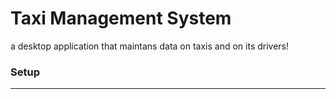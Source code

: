 # Taxi Management System

a desktop application that maintans data on taxis and on its drivers!

### Setup
---





